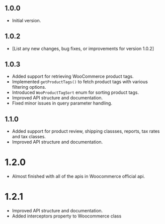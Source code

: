 ## 1.0.0

- Initial version.

## 1.0.2

- [List any new changes, bug fixes, or improvements for version 1.0.2]

## 1.0.3

- Added support for retrieving WooCommerce product tags.
- Implemented `getProductTags()` to fetch product tags with various filtering options.
- Introduced `WooProductTagSort` enum for sorting product tags.
- Improved API structure and documentation.
- Fixed minor issues in query parameter handling.

## 1.1.0

- Added support for product review, shipping classses, reports, tax rates and tax classes.
- Improved API structure and documentation.

# 1.2.0

- Almost finished with all of the apis in Woocommerce official api.

# 1.2.1

- Improved API structure and documentation.
- Added interceptors property to Woocommerce class
